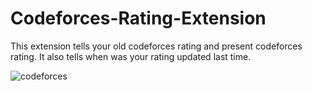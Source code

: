 # Codeforces-Rating-Extension
This extension tells your old codeforces rating and present codeforces rating. It also tells when was your rating updated last time.

![codeforces](Screenshot-2024-06-20-125615.png)
